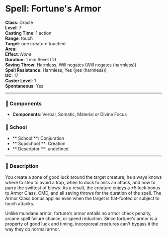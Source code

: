 
# Spell: Fortune's Armor
**Class**: Oracle  
**Level**: 7  
**Casting Time**: 1 action  
**Range**: touch  
**Target**: one creature touched  
**Area**:   
**Effect**: _None_  
**Duration**: 1 min./level (D)  
**Saving Throw**: Harmless, Will negates (Will negates (harmless))  
**Spell Resistance**: Harmless, Yes (yes (harmless))  
**DC**: 17  
**Caster Level**: 1  
**Spontaneous**: Yes

---

### 🔮 Components
- **Components**: Verbal, Somatic, Material or Divine Focus

### 🏫 School
- ** School **: Conjuration
- ** Subschool **: Creation
- ** Descriptor **: undefined
---

### 📜 Description
You create a zone of good luck around the target creature; he always knows where to step to avoid a trap, when to duck to miss an attack, and how to parry the swiftest of blows. As a result, the creature enjoys a +5 luck bonus to Armor Class, CMD, and all saving throws for the duration of the spell. The Armor Class bonus applies even when the target is flat-footed or subject to touch attacks. 

Unlike mundane armor, fortune's armor entails no armor check penalty, arcane spell failure chance, or speed reduction. Since fortune's armor is a property of good luck and timing, incorporeal creatures can't bypass it the way they do normal armor.
